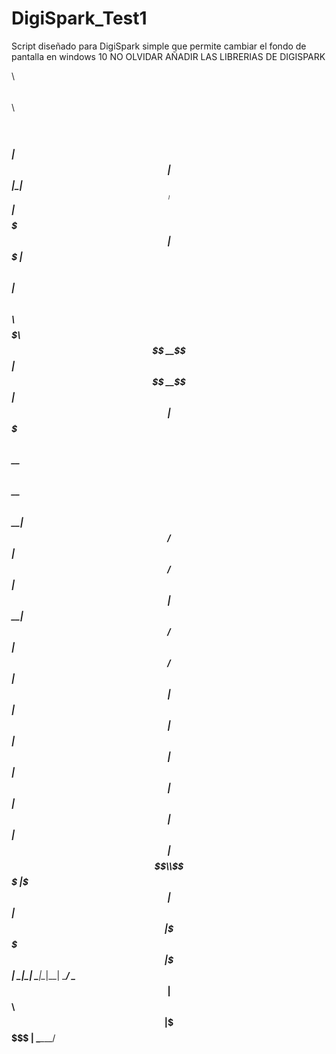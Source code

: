 # DigiSpark_Test1
Script diseñado para DigiSpark simple que permite cambiar el fondo de pantalla en windows 10
NO OLVIDAR AÑADIR LAS LIBRERIAS DE DIGISPARK

$$$$$$$$\      $$\       $$\ $$\ $$$$$$$$\                  
$$  _____|     $$ |      $$ |\__|$$  _____|                 
$$ |      $$$$$$$ | $$$$$$$ |$$\ $$ |    $$$$$$\   $$$$$$\  
$$$$$\   $$  __$$ |$$  __$$ |$$ |$$$$$\ $$  __$$\ $$  __$$\ 
$$  __|  $$ /  $$ |$$ /  $$ |$$ |$$  __|$$ /  $$ |$$ /  $$ |
$$ |     $$ |  $$ |$$ |  $$ |$$ |$$ |   $$ |  $$ |$$ |  $$ |
$$$$$$$$\\$$$$$$$ |\$$$$$$$ |$$ |$$ |   \$$$$$$  |\$$$$$$$ |
\________|\_______| \_______|\__|\__|    \______/  \____$$ |
                                                  $$\   $$ |
                                                  \$$$$$$  |
                                                   \______/
